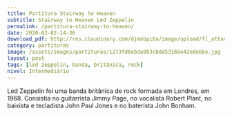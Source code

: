 ```yaml
---
title: Partitura Stairway to Heaven
subtitle: Stairway to Heaven Led Zeppelin
permalink: /partitura-stairway-to-heaven/
date: 2020-02-02-14-36
download_pdf: http://res.cloudinary.com/djmnbpi6a/image/upload/fl_attachment/v1/sheetmusic/partitura-stairway-to-heaven.pdf
category: partituras
image: /assets/images/partituras/1273fd6ebda983cbdd5316be42e8e6be.jpg
layout: post
tags: [led zeppelin, banda, britânica, rock]
nivel: Intermediário
---
```

Led Zeppelin foi uma banda britânica de rock formada em Londres, em 1968. Consistia no guitarrista Jimmy Page, no vocalista Robert Plant, no baixista e tecladista John Paul Jones e no baterista John Bonham.
